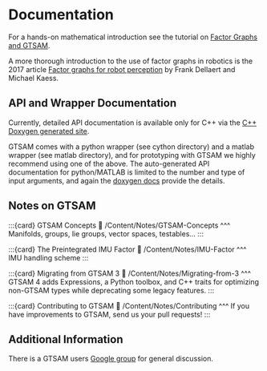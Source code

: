 # Documentation

For a hands-on mathematical introduction see the tutorial on [Factor Graphs and GTSAM](/Content/tutorial).

A more thorough introduction to the use of factor graphs in robotics is the 2017 article [Factor graphs for robot perception](https://www.cs.cmu.edu/~kaess/pub/Dellaert17fnt.pdf) by Frank Dellaert and Michael Kaess.



## API and Wrapper Documentation

Currently, detailed API documentation is available only for C++ via the [C++ Doxygen generated site](https://gtsam.org/docs/#:~:text=C%2B%2B%20Doxygen%20generated%20site).

GTSAM comes with a python wrapper (see cython directory) and a matlab wrapper (see matlab directory), and for prototyping with GTSAM we highly recommend using one of the above. The auto-generated API documentation for python/MATLAB is limited to the number and type of input arguments, and again the [doxygen docs](https://gtsam.org/doxygen/) provide the details.

## Notes on GTSAM

:::{card} GTSAM Concepts
:link: /Content/Notes/GTSAM-Concepts
^^^
Manifolds, groups, lie groups, vector spaces, testables...
:::

:::{card} The Preintegrated IMU Factor
:link: /Content/Notes/IMU-Factor
^^^
IMU handling scheme
:::

:::{card} Migrating from GTSAM 3
:link: /Content/Notes/Migrating-from-3
^^^
GTSAM 4 adds Expressions, a Python toolbox, and C++ traits for optimizing non-GTSAM types while deprecating some legacy features.
:::

:::{card} Contributing to GTSAM
:link: /Content/Notes/Contributing
^^^
If you have improvements to GTSAM, send us your pull requests!
:::

## Additional Information

There is a GTSAM users [Google group](https://groups.google.com/g/gtsam-users) for general discussion.